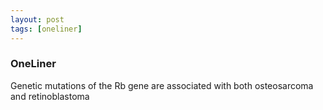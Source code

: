 ```yaml
---
layout: post
tags: [oneliner]
---
```



### OneLiner

Genetic mutations of the Rb gene are associated with both osteosarcoma and retinoblastoma
